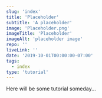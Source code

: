 ```yaml
---
slug: 'index'
title: 'Placeholder'
subtitle: 'A placeholder'
image: 'Placeholder.png'
imageTitle: 'Placeholder'
imageAlt: 'placeholder image'
repo: ''
liveLink: ''
date: '2019-10-01T00:00:00-07:00'
tags:
  - index 
type: 'tutorial'
---
```

Here will be some tutorial someday...
